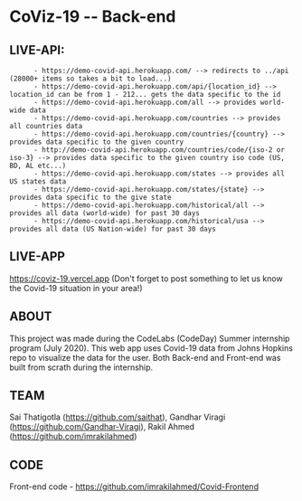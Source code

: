 # CoViz-19 -- Back-end

## LIVE-API:

          - https://demo-covid-api.herokuapp.com/ --> redirects to ../api (28000+ items so takes a bit to load...)
          - https://demo-covid-api.herokuapp.com/api/{location_id} --> location_id can be from 1 - 212... gets the data specific to the id
          - https://demo-covid-api.herokuapp.com/all --> provides world-wide data
          - https://demo-covid-api.herokuapp.com/countries --> provides all countries data
          - https://demo-covid-api.herokuapp.com/countries/{country} --> provides data specific to the given country
          - http://demo-covid-api.herokuapp.com/countries/code/{iso-2 or iso-3} --> provides data specific to the given country iso code (US, BD, AL etc...)
          - https://demo-covid-api.herokuapp.com/states --> provides all US states data
          - https://demo-covid-api.herokuapp.com/states/{state} --> provides data specific to the give state
          - https://demo-covid-api.herokuapp.com/historical/all --> provides all data (world-wide) for past 30 days
          - https://demo-covid-api.herokuapp.com/historical/usa --> provides all data (US Nation-wide) for past 30 days

## LIVE-APP

https://coviz-19.vercel.app (Don't forget to post something to let us know the Covid-19 situation in your area!)

## ABOUT

This project was made during the CodeLabs (CodeDay) Summer internship program (July 2020). This web app uses Covid-19 data from Johns Hopkins repo to visualize the data for the user. Both Back-end and Front-end was built from scrath during the internship.

## TEAM

Sai Thatigotla (https://github.com/saithat), Gandhar Viragi (https://github.com/Gandhar-Viragi), Rakil Ahmed (https://github.com/imrakilahmed)

## CODE

Front-end code - https://github.com/imrakilahmed/Covid-Frontend
